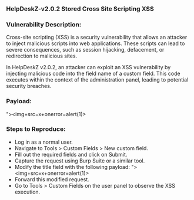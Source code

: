 ### HelpDeskZ-v2.0.2 Stored Cross Site Scripting XSS

### Vulnerability Description:

Cross-site scripting (XSS) is a security vulnerability that allows an attacker to inject malicious scripts into web applications. These scripts can lead to severe consequences, such as session hijacking, defacement, or redirection to malicious sites.

In HelpDeskZ v2.0.2, an attacker can exploit an XSS vulnerability by injecting malicious code into the field name of a custom field. This code executes within the context of the administration panel, leading to potential security breaches.

### Payload:
"><img+src=x+onerror=alert(1)>

### Steps to Reproduce:

* Log in as a normal user.
* Navigate to Tools > Custom Fields > New custom field.
* Fill out the required fields and click on Submit.
* Capture the request using Burp Suite or a similar tool.
* Modify the title field with the following payload:
  "><img+src=x+onerror=alert(1)>
* Forward this modified request.
* Go to Tools > Custom Fields on the user panel to observe the XSS execution.
